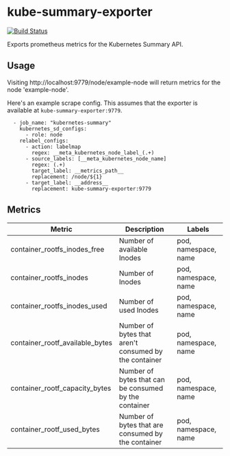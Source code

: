 # kube-summary-exporter

[![Build Status](https://drone.prod.merit.uw.systems/api/badges/utilitywarehouse/kube-summary-exporter/status.svg)](https://drone.prod.merit.uw.systems/utilitywarehouse/kube-summary-exporter)

Exports prometheus metrics for the Kubernetes Summary API.

## Usage

Visiting http://localhost:9779/node/example-node will return metrics for the
node 'example-node'.

Here's an example scrape config. This assumes that the exporter is available at `kube-summary-exporter:9779`.

```
  - job_name: "kubernetes-summary"
    kubernetes_sd_configs:
      - role: node
    relabel_configs:
      - action: labelmap
        regex: __meta_kubernetes_node_label_(.+)
      - source_labels: [__meta_kubernetes_node_name]
        regex: (.+)
        target_label: __metrics_path__
        replacement: /node/${1}
      - target_label: __address__
        replacement: kube-summary-exporter:9779
```

## Metrics

| Metric                          | Description                                           | Labels               |
| ------------------------------- | ----------------------------------------------------- | -------------------- |
| container_rootfs_inodes_free    | Number of available Inodes                            | pod, namespace, name |
| container_rootfs_inodes         | Number of Inodes                                      | pod, namespace, name |
| container_rootfs_inodes_used    | Number of used Inodes                                 | pod, namespace, name |
| container_rootf_available_bytes | Number of bytes that aren't consumed by the container | pod, namespace, name |
| container_rootf_capacity_bytes  | Number of bytes that can be consumed by the container | pod, namespace, name |
| container_rootf_used_bytes      | Number of bytes that are consumed by the container    | pod, namespace, name |
